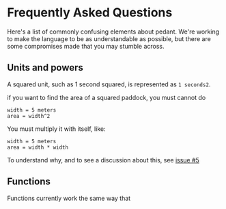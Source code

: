 # Frequently Asked Questions

Here's a list of commonly confusing elements about pedant. We're working to make
the language to be as understandable as possible, but there are some compromises
made that you may stumble across.

## Units and powers

A squared unit, such as 1 second squared, is represented as `1 seconds2`.

if you want to find the area of a squared paddock, you must cannot do 

```pedant
width = 5 meters
area = width^2
```

You must multiply it with itself, like:

```pedant
width = 5 meters
area = width * width
```

To understand why, and to see a discussion about this, see [issue #5](https://github.com/Hazelfire/pedant/issues/5)

## Functions

Functions currently work the same way that 
